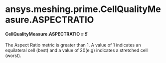 # ansys.meshing.prime.CellQualityMeasure.ASPECTRATIO



#### CellQualityMeasure.ASPECTRATIO *= 5*

The Aspect Ratio metric is greater than 1. A value of 1 indicates an equilateral cell (best) and a value of 20(e.g) indicates a stretched cell (worst).

<!-- !! processed by numpydoc !! -->
